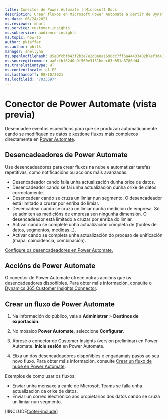 ```yaml
---
title: Conector de Power Automate | Microsoft Docs
description: Crear fluxos en Microsoft Power Automate a partir de Dynamics 365 Customer Insights.
ms.date: 06/24/2021
ms.reviewer: mhart
ms.service: customer-insights
ms.subservice: audience-insights
ms.topic: how-to
author: pkieffer
ms.author: philk
manager: shellyha
ms.openlocfilehash: 95e0fcbfb43f2b3e7e2d0e8a1690dc7ff5a44433402b7ef3d437710eb0efff15
ms.sourcegitcommit: aa0cfbf6240a9f560e3131bdec63e051a8786dd4
ms.translationtype: HT
ms.contentlocale: gl-ES
ms.lasthandoff: 08/10/2021
ms.locfileid: "7035597"
---
```

# <a name="power-automate-connector-preview"></a>Conector de Power Automate (vista previa)

Desencadee eventos específicos para que se produzan automaticamente cando se modifiquen os datos e xestione fluxos máis complexos directamente en [Power Automate](https://flow.microsoft.com/).

## <a name="power-automate-triggers"></a>Desencadeadores de Power Automate

Use desencadeadores para crear fluxos na nube e automatizar tarefas repetitivas, como notificacións ou accións máis avanzadas. 

- Desencadeador cando falla unha actualización dunha orixe de datos. 
- Desencadeador cando se fai unha actualización dunha orixe de datos correctamente.
- Desencadear cando se cruza un limiar nun segmento. O desencadeador está limitado a cruzar por enriba do limiar.
- Desencadear cando se cruza un limiar nunha medición de empresa. Só se admiten as medicións de empresa sen ningunha dimensión. O desencadeador está limitado a cruzar por enriba do limiar.
- Activar cando se complete unha actualización completa de (fontes de datos, segmentos, medidas...).
- Activar cando se completa unha actualización do proceso de unificación (mapa, coincidencia, combinación).

[Configure os desencadeadores en Power Automate.](https://flow.microsoft.com/connectors/shared_customerinsights/dynamics-365-customer-insights-connector/)

## <a name="power-automate-actions"></a>Accións de Power Automate

O conector de Power Automate ofrece outras accións que os desencadeadores dispoñibles. Para obter máis información, consulte o [Dynamics 365 Customer Insights Connector](/connectors/customerinsights/).

## <a name="create-a-power-automate-flow"></a>Crear un fluxo de Power Automate

1. Na información do público, vaia a **Administrar** > **Destinos de exportación**.

1. No mosaico **Power Automate**, seleccione **Configurar**.

1. Ábrese o conector de Customer Insights (versión preliminar) en Power Automate. **Inicie sesión** en Power Automate.

1. Elixa un dos desencadeadores dispoñibles e engadamáis pasos ao seu novo fluxo. Para obter máis información, consulte [Crear un fluxo de nube en Power Automate](/power-automate/get-started-logic-flow).

Exemplos de como usar os fluxos: 
- Enviar unha mensaxe á canle de Microsoft Teams se falla unha actualización da orixe de datos. 
- Enviar un correo electrónico aos propietarios dos datos cando se cruza un limiar nun segmento.



[!INCLUDE[footer-include](../includes/footer-banner.md)]
